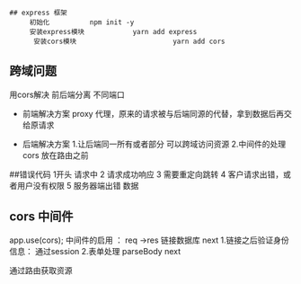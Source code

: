 
    ## express 框架 
         初始化          npm init -y
         安装express模块            yarn add express
          安装cors模块                        yarn add cors


## 跨域问题
  用cors解决
      前后端分离 不同端口
  - 前端解决方案
    proxy 代理，原来的请求被与后端同源的代替，拿到数据后再交给原请求
  
  - 后端解决方案
    1.让后端同一所有或者部分 可以跨域访问资源
    2.中间件的处理  cors 放在路由之前
    







##错误代码
  1开头 请求中
  2    请求成功响应
  3    需要重定向跳转
  4    客户请求出错，或者用户没有权限
  5    服务器端出错 数据


## cors  中间件
  app.use(cors);  中间件的启用
  ：       req ->res 链接数据库 next  1.链接之后验证身份信息： 通过session
                                     2.表单处理 parseBody  next

  通过路由获取资源